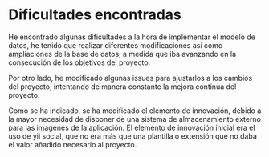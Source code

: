 # Dificultades encontradas

He encontrado algunas dificultades a la hora de implementar el modelo de datos, he tenido que realizar diferentes modificaciones así como ampliaciones de la base de datos, a medida que iba avanzando en la consecución de los objetivos del proyecto.

Por otro lado, he modificado algunas issues para ajustarlos a los cambios del proyecto, intentando de manera constante la mejora continua del proyecto.

Como se ha indicado, se ha modificado el elemento de innovación, debido a la mayor necesidad de disponer de una sistema de almacenamiento externo para las imagénes de la aplicación. El elemento de innovación inicial era el uso de yii social, que no era más que una plantilla o extensión que no daba el valor añadido necesario al proyecto.
